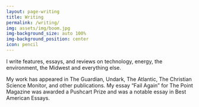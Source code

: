 ```yaml
---
layout: page-writing
title: Writing
permalink: /writing/
img: assets/img/boom.jpg
img-background_size: auto 100%
img-background_position: center
icon: pencil
---
```


I write features, essays, and reviews on technology, energy, the environment, the Midwest and everything else. 

My work has appeared in The Guardian, Undark, The Atlantic, The Christian Science Monitor, and other publications. My essay “Fail Again” for The Point Magazine was awarded a Pushcart Prize and was a notable essay in Best American Essays.